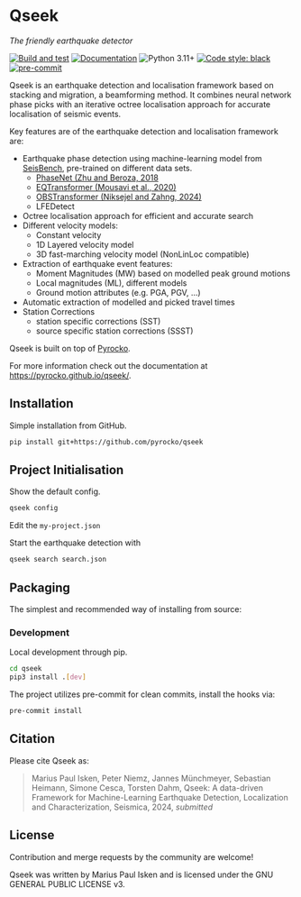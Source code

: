 # Qseek

*The friendly earthquake detector*

[![Build and test](https://github.com/pyrocko/qseek/actions/workflows/build.yaml/badge.svg)](https://github.com/pyrocko/qseek/actions/workflows/build.yaml)
[![Documentation](https://img.shields.io/badge/read-documentation-blue)](https://pyrocko.github.io/qseek/)
![Python 3.11+](https://img.shields.io/badge/python-3.10+-blue.svg)
<a href="https://github.com/psf/black"><img alt="Code style: black" src="https://img.shields.io/badge/code%20style-black-000000.svg"></a>
[![pre-commit](https://img.shields.io/badge/pre--commit-enabled-brightgreen?logo=pre-commit&logoColor=white)](https://pre-commit.com/)
<!-- [![PyPI](https://img.shields.io/pypi/v/lassie)](https://pypi.org/project/lassie/) -->

Qseek is an earthquake detection and localisation framework based on stacking and migration, a beamforming method. It combines neural network phase picks with an iterative octree localisation approach for accurate localisation of seismic events.

Key features are of the earthquake detection and localisation framework are:

* Earthquake phase detection using machine-learning model from [SeisBench](https://github.com/seisbench/seisbench), pre-trained on different data sets.
  * [PhaseNet (Zhu and Beroza, 2018](https://doi.org/10.1093/gji/ggy423)
  * [EQTransformer (Mousavi et al., 2020)](https://doi.org/10.1038/s41467-020-17591-w)
  * [OBSTransformer (Niksejel and Zahng, 2024)](https://doi.org/10.1093/gji/ggae049)
  * LFEDetect
* Octree localisation approach for efficient and accurate search
* Different velocity models:
  * Constant velocity
  * 1D Layered velocity model
  * 3D fast-marching velocity model (NonLinLoc compatible)
* Extraction of earthquake event features:
  * Moment Magnitudes (MW) based on modelled peak ground motions
  * Local magnitudes (ML), different models
  * Ground motion attributes (e.g. PGA, PGV, ...)
* Automatic extraction of modelled and picked travel times
* Station Corrections
  * station specific corrections (SST)
  * source specific station corrections (SSST)

Qseek is built on top of [Pyrocko](https://pyrocko.org).

For more information check out the documentation at <https://pyrocko.github.io/qseek/>.

## Installation

Simple installation from GitHub.

```sh
pip install git+https://github.com/pyrocko/qseek
```

## Project Initialisation

Show the default config.

```sh
qseek config
```

Edit the `my-project.json`

Start the earthquake detection with

```sh
qseek search search.json
```

## Packaging

The simplest and recommended way of installing from source:

### Development

Local development through pip.

```sh
cd qseek
pip3 install .[dev]
```

The project utilizes pre-commit for clean commits, install the hooks via:

```sh
pre-commit install
```

## Citation

Please cite Qseek as:

> Marius Paul Isken, Peter Niemz, Jannes Münchmeyer, Sebastian Heimann, Simone Cesca, Torsten Dahm, Qseek: A data-driven Framework for Machine-Learning Earthquake Detection, Localization and Characterization, Seismica, 2024, *submitted*

## License

Contribution and merge requests by the community are welcome!

Qseek was written by Marius Paul Isken and is licensed under the GNU GENERAL PUBLIC LICENSE v3.
